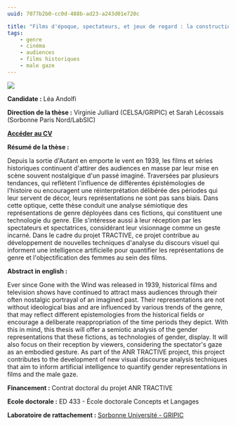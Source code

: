 ```yaml
---
uuid: 7077b2b0-cc0d-488b-ad23-a243d01e720c

title: "Films d'époque, spectateurs, et jeux de regard : la construction du genre à travers le temps par le dispositif visuel du cinéma"
tags:
    - genre
    - cinéma
    - audiences
    - films historiques
    - male gaze
---
```


![](these-2.png)

**Candidate :** Léa Andolfi

**Direction de la thèse :** Virginie Julliard (CELSA/GRIPIC) et Sarah Lécossais (Sorbonne Paris Nord/LabSIC)

[**Accéder au CV**](../../membres/andolfi_lea)

**Résumé de la thèse :** 

Depuis la sortie d'Autant en emporte le vent en 1939, les films et séries historiques continuent d'attirer des audiences en masse par leur mise en scène souvent nostalgique d'un passé imaginé. Traversées par plusieurs tendances, qui reflètent l'influence de différentes épistémologies de l'histoire ou encouragent une réinterprétation délibérée des périodes qui leur servent de décor, leurs représentations ne sont pas sans biais. Dans cette optique, cette thèse conduit une analyse sémiotique des représentations de genre déployées dans ces fictions, qui constituent une technologie du genre. Elle s’intéresse aussi à leur réception par les spectateurs et spectatrices, considérant leur visionnage comme un geste incarné. Dans le cadre du projet TRACTIVE, ce projet contribue au développement de nouvelles techniques d'analyse du discours visuel qui informent une intelligence artificielle pour quantifier les représentations de genre et l'objectification des femmes au sein des films. 

**Abstract in english :**

Ever since Gone with the Wind was released in 1939, historical films and television shows have continued to attract mass audiences through their often nostalgic portrayal of an imagined past. Their representations are not without ideological bias and are influenced by various trends of the genre, that may reflect different epistemologies from the historical fields or encourage a deliberate reappropriation of the time periods they depict. With this in mind, this thesis will offer a semiotic analysis of the gender representations that these fictions, as technologies of gender, display. It will also focus on their reception by viewers, considering the spectator's gaze as an embodied gesture. As part of the ANR TRACTIVE project, this project contributes to the development of new visual discourse analysis techniques that aim to inform artificial intelligence to quantify gender representations in films and the male gaze.

**Financement :** Contrat doctoral du projet ANR TRACTIVE 

**Ecole doctorale :** ED 433 - École doctorale Concepts et Langages

**Laboratoire de rattachement :** [Sorbonne Université - GRIPIC](https://www.gripic.fr/)